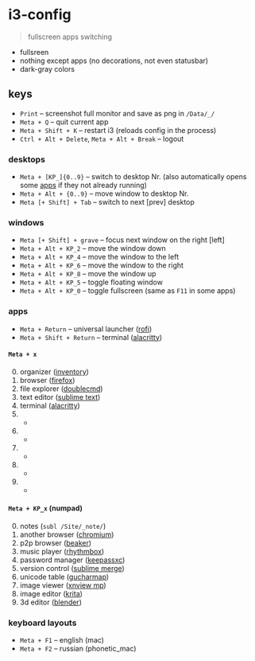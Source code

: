 # i3-config

> fullscreen apps switching

- fullsreen
- nothing except apps (no decorations, not even statusbar)
- dark-gray colors


## keys
- `Print` – screenshot full monitor and save as png in `/Data/_/`
- `Meta + Q` – quit current app
- `Meta + Shift + K` – restart i3 (reloads config in the process)
- `Ctrl + Alt + Delete`, `Meta + Alt + Break` – logout


### desktops
- `Meta + [KP_]{0..9}` – switch to desktop Nr. (also automatically opens some [apps](#apps) if they not already running)
- `Meta + Alt + {0..9}` – move window to desktop Nr.
- `Meta [+ Shift] + Tab` – switch to next [prev] desktop


### windows
- `Meta [+ Shift] + grave` – focus next window on the right [left]
- `Meta + Alt + KP_2` – move the window down
- `Meta + Alt + KP_4` – move the window to the left
- `Meta + Alt + KP_6` – move the window to the right
- `Meta + Alt + KP_8` – move the window up
- `Meta + Alt + KP_5` – toggle floating window
- `Meta + Alt + KP_0` – toggle fullscreen (same as `F11` in some apps)


### apps
- `Meta + Return` – universal launcher ([rofi](https://github.com/davatorium/rofi))
- `Meta + Shift + Return` – terminal ([alacritty](https://github.com/alacritty/alacritty))

#### `Meta + x`
0. organizer ([inventory](https://github.com/dym-sh/inventory))
1. browser ([firefox](https://firefox.com))
2. file explorer ([doublecmd](https://doublecmd.sourceforge.io))
3. text editor ([sublime text](https://sublimetext.com))
4. terminal ([alacritty](https://github.com/alacritty/alacritty))
5. -
6. -
7. -
8. -
9. -

#### `Meta + KP_x` (numpad)
0. notes (`subl /Site/_note/`)
1. another browser ([chromium](https://linuxmint-user-guide.readthedocs.io/en/latest/chromium.html))
2. p2p browser ([beaker](https://beakerbrowser.com))
3. music player ([rhythmbox](https://wiki.gnome.org/Apps/Rhythmbox))
4. password manager ([keepassxc](https://keepassxc.org))
5. version control ([sublime merge](https://sublimemerge.com))
6. unicode table ([gucharmap](https://wiki.gnome.org/Apps/Gucharmap))
7. image viewer ([xnview mp](https://xnview.com/en/xnviewmp))
8. image editor ([krita](https://krita.org/en))
9. 3d editor ([blender](https://blender.org))


### keyboard layouts
- `Meta + F1` – english (mac)
- `Meta + F2` – russian (phonetic_mac)
